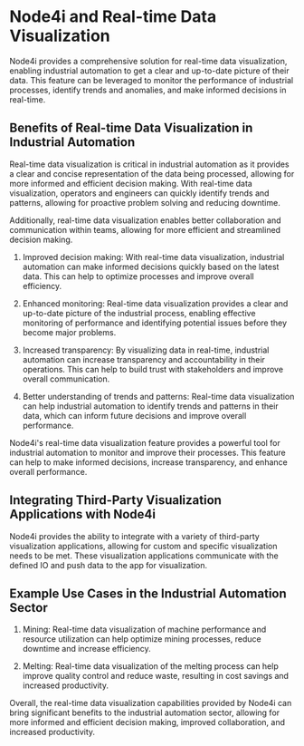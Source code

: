 # Node4i and Real-time Data Visualization

Node4i provides a comprehensive solution for real-time data visualization, enabling industrial automation to get a clear and up-to-date picture of their data. This feature can be leveraged to monitor the performance of industrial processes, identify trends and anomalies, and make informed decisions in real-time.

## Benefits of Real-time Data Visualization in Industrial Automation

Real-time data visualization is critical in industrial automation as it provides a clear and concise representation of the data being processed, allowing for more informed and efficient decision making. With real-time data visualization, operators and engineers can quickly identify trends and patterns, allowing for proactive problem solving and reducing downtime.

Additionally, real-time data visualization enables better collaboration and communication within teams, allowing for more efficient and streamlined decision making.

1. Improved decision making: With real-time data visualization, industrial automation can make informed decisions quickly based on the latest data. This can help to optimize processes and improve overall efficiency.

2. Enhanced monitoring: Real-time data visualization provides a clear and up-to-date picture of the industrial process, enabling effective monitoring of performance and identifying potential issues before they become major problems.

3. Increased transparency: By visualizing data in real-time, industrial automation can increase transparency and accountability in their operations. This can help to build trust with stakeholders and improve overall communication.

4. Better understanding of trends and patterns: Real-time data visualization can help industrial automation to identify trends and patterns in their data, which can inform future decisions and improve overall performance.

Node4i's real-time data visualization feature provides a powerful tool for industrial automation to monitor and improve their processes. This feature can help to make informed decisions, increase transparency, and enhance overall performance.

## Integrating Third-Party Visualization Applications with Node4i

Node4i provides the ability to integrate with a variety of third-party visualization applications, allowing for custom and specific visualization needs to be met. These visualization applications communicate with the defined IO and push data to the app for visualization.

## Example Use Cases in the Industrial Automation Sector

1. Mining: Real-time data visualization of machine performance and resource utilization can help optimize mining processes, reduce downtime and increase efficiency.

2. Melting: Real-time data visualization of the melting process can help improve quality control and reduce waste, resulting in cost savings and increased productivity.

Overall, the real-time data visualization capabilities provided by Node4i can bring significant benefits to the industrial automation sector, allowing for more informed and efficient decision making, improved collaboration, and increased productivity.
